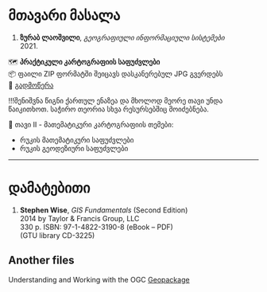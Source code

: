 <!-- https://cloud.mail.ru/public/js3t/PQ6wiuvrC -->

# მთავარი მასალა

1. **ზურაბ ლაოშვილი**, *გეოგრაფიული ინფორმაციული სისტემები*  
   2021.

🗺️ **პრაქტიკული კარტოგრაფიის საფუძვლები**  
📦 ფაილი ZIP ფორმატში შეიცავს დასკანერებულ JPG გვერდებს  
🔗 [გადმოწერა]()  

!!!შენიშვნა
    წიგნი ქართულ ენაზეა და მხოლოდ მეორე თავი უნდა წაიკითხოთ. საჭირო თეორია სხვა რესურსებშიც მოიძებნება.

📖 თავი II - მათემატიკური კარტოგრაფიის თემები:
- რუკის მათემატიკური საფუძვლები  
- რუკის გეოდეზიური საფუძვლები

---

# დამატებითი

1. **Stephen Wise**, *GIS Fundamentals* (Second Edition)  
   2014 by Taylor & Francis Group, LLC  
   330 p. ISBN: 97-1-4822-3190-8 (eBook – PDF)  
   (GTU library CD-3225)


## Another files

Understanding and Working with the OGC [Geopackage](https://proceedings.esri.com/library/userconf/proc17/tech-workshops/tw_2585-349.pdf) <br>
